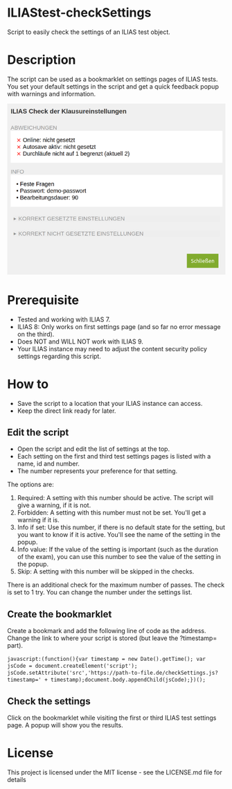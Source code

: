 # ILIAStest-checkSettings
Script to easily check the settings of an ILIAS test object.

# Description
The script can be used as a bookmarklet on settings pages of ILIAS tests. You set your default settings in the script and get a quick feedback popup with warnings and information.

![Screenshot of the popup with the results of an ILIAS settings check.](checkSettings_Output.png)

# Prerequisite
- Tested and working with ILIAS 7. 
- ILIAS 8: Only works on first settings page (and so far no error message on the third).
- Does NOT and WILL NOT work with ILIAS 9. 
- Your ILIAS instance may need to adjust the content security policy settings regarding this script.

# How to
- Save the script to a location that your ILIAS instance can access. 
- Keep the direct link ready for later.

## Edit the script
- Open the script and edit the list of settings at the top.
- Each setting on the first and third test settings pages is listed with a name, id and number. 
- The number represents your preference for that setting. 

The options are:
1. Required: A setting with this number should be active. The script will give a warning, if it is not.
2. Forbidden: A setting with this number must not be set. You'll get a warning if it is.
3. Info if set: Use this number, if there is no default state for the setting, but you want to know if it is active. You'll see the name of the setting in the popup.
4. Info value: If the value of the setting is important (such as the duration of the exam), you can use this number to see the value of the setting in the popup.
5. Skip: A setting with this number will be skipped in the checks. 

There is an additional check for the maximum number of passes. The check is set to 1 try. You can change the number under the settings list.

## Create the bookmarklet
Create a bookmark and add the following line of code as the address. Change the link to where your script is stored (but leave the ?timestamp= part).

```
javascript:(function(){var timestamp = new Date().getTime(); var jsCode = document.createElement('script'); jsCode.setAttribute('src','https://path-to-file.de/checkSettings.js?timestamp=' + timestamp);document.body.appendChild(jsCode);})();
```

## Check the settings
Click on the bookmarklet while visiting the first or third ILIAS test settings page. A popup will show you the results.

# License
This project is licensed under the MIT license - see the LICENSE.md file for details